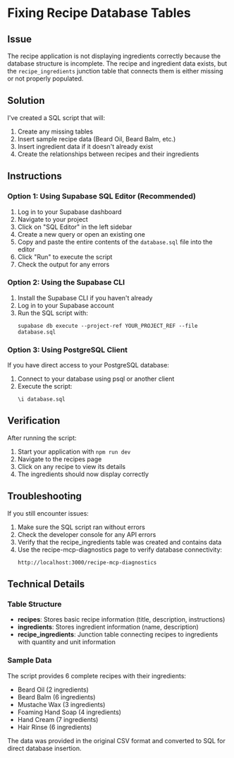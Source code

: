 # Fixing Recipe Database Tables

## Issue
The recipe application is not displaying ingredients correctly because the database structure is incomplete. The recipe and ingredient data exists, but the `recipe_ingredients` junction table that connects them is either missing or not properly populated.

## Solution
I've created a SQL script that will:
1. Create any missing tables
2. Insert sample recipe data (Beard Oil, Beard Balm, etc.)
3. Insert ingredient data if it doesn't already exist
4. Create the relationships between recipes and their ingredients

## Instructions

### Option 1: Using Supabase SQL Editor (Recommended)
1. Log in to your Supabase dashboard
2. Navigate to your project
3. Click on "SQL Editor" in the left sidebar
4. Create a new query or open an existing one
5. Copy and paste the entire contents of the `database.sql` file into the editor
6. Click "Run" to execute the script
7. Check the output for any errors

### Option 2: Using the Supabase CLI
1. Install the Supabase CLI if you haven't already
2. Log in to your Supabase account
3. Run the SQL script with:
   ```
   supabase db execute --project-ref YOUR_PROJECT_REF --file database.sql
   ```

### Option 3: Using PostgreSQL Client
If you have direct access to your PostgreSQL database:
1. Connect to your database using psql or another client
2. Execute the script:
   ```
   \i database.sql
   ```

## Verification
After running the script:
1. Start your application with `npm run dev`
2. Navigate to the recipes page
3. Click on any recipe to view its details
4. The ingredients should now display correctly

## Troubleshooting
If you still encounter issues:
1. Make sure the SQL script ran without errors
2. Check the developer console for any API errors
3. Verify that the recipe_ingredients table was created and contains data
4. Use the recipe-mcp-diagnostics page to verify database connectivity:
   ```
   http://localhost:3000/recipe-mcp-diagnostics
   ```

## Technical Details

### Table Structure
- **recipes**: Stores basic recipe information (title, description, instructions)
- **ingredients**: Stores ingredient information (name, description)
- **recipe_ingredients**: Junction table connecting recipes to ingredients with quantity and unit information

### Sample Data
The script provides 6 complete recipes with their ingredients:
- Beard Oil (2 ingredients)
- Beard Balm (6 ingredients)
- Mustache Wax (3 ingredients)
- Foaming Hand Soap (4 ingredients)
- Hand Cream (7 ingredients)
- Hair Rinse (6 ingredients)

The data was provided in the original CSV format and converted to SQL for direct database insertion.